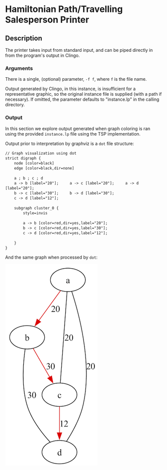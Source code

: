 # Hamiltonian Path/Travelling Salesperson Printer

## Description
The printer takes input from standard input, and can be piped directly in from the program's output in Clingo.

### Arguments
There is a single, (optional) parameter, `-f f`, where `f` is the file name.

Output generated by Clingo, in this instance, is insufficient for a representative graphic, so the original instance file is supplied (with a path if necessary). If omitted, the parameter defaults to "instance.lp" in the calling directory.

### Output
In this section we explore output generated when graph coloring is ran using the provided `instance.lp` file using the TSP implementation.

Output prior to interpretation by graphviz is a `dot` file structure:
```
// Graph visualization using dot
strict digraph {
    node [color=black]
    edge [color=black,dir=none]

    a ; b ; c ; d
    a -> b [label="20"];     a -> c [label="20"];     a -> d [label="20"];
    b -> c [label="30"];     b -> d [label="30"];
    c -> d [label="12"];

    subgraph cluster_0 {
        style=invis

        a -> b [color=red,dir=yes,label="20"];
        b -> c [color=red,dir=yes,label="30"];
        c -> d [color=red,dir=yes,label="12"];

    }
}
```

And the same graph when processed by `dot`:


![Provided Instance Output](../images/tsp.png)
